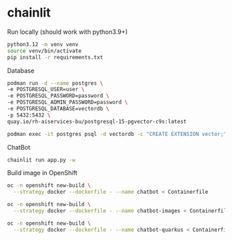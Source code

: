 # chainlit

Run locally (should work with python3.9+)

```bash
python3.12 -m venv venv
source venv/bin/activate
pip install -r requirements.txt
```

Database

```bash
podman run -d --name postgres \
-e POSTGRESQL_USER=user \
-e POSTGRESQL_PASSWORD=password \
-e POSTGRESQL_ADMIN_PASSWORD=password \
-e POSTGRESQL_DATABASE=vectordb \
-p 5432:5432 \
quay.io/rh-aiservices-bu/postgresql-15-pgvector-c9s:latest

podman exec -it postgres psql -d vectordb -c "CREATE EXTENSION vector;"
```

ChatBot

```bash
chainlit run app.py -w
```

Build image in OpenShift

```bash
oc -n openshift new-build \
  --strategy docker --dockerfile - --name chatbot < Containerfile

oc -n openshift new-build \
  --strategy docker --dockerfile - --name chatbot-images < Containerfile.images

oc -n openshift new-build \
  --strategy docker --dockerfile - --name chatbot-quarkus < Containerfile.quarkus
```
